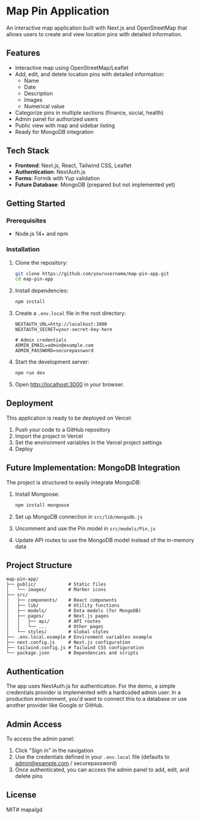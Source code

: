 # Map Pin Application

An interactive map application built with Next.js and OpenStreetMap that allows users to create and view location pins with detailed information.

## Features

- Interactive map using OpenStreetMap/Leaflet
- Add, edit, and delete location pins with detailed information:
  - Name
  - Date
  - Description
  - Images
  - Numerical value
- Categorize pins in multiple sections (finance, social, health)
- Admin panel for authorized users
- Public view with map and sidebar listing
- Ready for MongoDB integration

## Tech Stack

- **Frontend**: Next.js, React, Tailwind CSS, Leaflet
- **Authentication**: NextAuth.js
- **Forms**: Formik with Yup validation
- **Future Database**: MongoDB (prepared but not implemented yet)

## Getting Started

### Prerequisites

- Node.js 14+ and npm

### Installation

1. Clone the repository:
   ```bash
   git clone https://github.com/yourusername/map-pin-app.git
   cd map-pin-app
   ```

2. Install dependencies:
   ```bash
   npm install
   ```

3. Create a `.env.local` file in the root directory:
   ```
   NEXTAUTH_URL=http://localhost:3000
   NEXTAUTH_SECRET=your-secret-key-here
   
   # Admin credentials
   ADMIN_EMAIL=admin@example.com
   ADMIN_PASSWORD=securepassword
   ```

4. Start the development server:
   ```bash
   npm run dev
   ```

5. Open [http://localhost:3000](http://localhost:3000) in your browser.

## Deployment

This application is ready to be deployed on Vercel:

1. Push your code to a GitHub repository
2. Import the project in Vercel
3. Set the environment variables in the Vercel project settings
4. Deploy

## Future Implementation: MongoDB Integration

The project is structured to easily integrate MongoDB:

1. Install Mongoose:
   ```bash
   npm install mongoose
   ```

2. Set up MongoDB connection in `src/lib/mongodb.js`

3. Uncomment and use the Pin model in `src/models/Pin.js`

4. Update API routes to use the MongoDB model instead of the in-memory data

## Project Structure

```
map-pin-app/
├── public/            # Static files
│   └── images/        # Marker icons
├── src/
│   ├── components/    # React components
│   ├── lib/           # Utility functions
│   ├── models/        # Data models (for MongoDB)
│   ├── pages/         # Next.js pages
│   │   ├── api/       # API routes
│   │   └── ...        # Other pages
│   └── styles/        # Global styles
├── .env.local.example # Environment variables example
├── next.config.js     # Next.js configuration
├── tailwind.config.js # Tailwind CSS configuration
└── package.json       # Dependencies and scripts
```

## Authentication

The app uses NextAuth.js for authentication. For the demo, a simple credentials provider is implemented with a hardcoded admin user. In a production environment, you'd want to connect this to a database or use another provider like Google or GitHub.

## Admin Access

To access the admin panel:

1. Click "Sign in" in the navigation
2. Use the credentials defined in your `.env.local` file (defaults to admin@example.com / securepassword)
3. Once authenticated, you can access the admin panel to add, edit, and delete pins

## License

MIT#   m a p a l g d  
 
